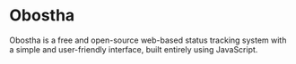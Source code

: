 # Obostha
Obostha is a free and open-source web-based status tracking system with a simple and user-friendly interface, built entirely using JavaScript.
